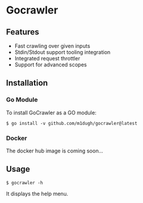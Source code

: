 # Gocrawler

## Features

- Fast crawling over given inputs
- Stdin/Stdout support tooling integration
- Integrated request throttler
- Support for advanced scopes

## Installation

### Go Module

To install GoCrawler as a GO module:
```shell
$ go install -v github.com/m1dugh/gocrawler@latest
```

### Docker 
The docker hub image is coming soon...

## Usage

```shell
$ gocrawler -h
```

It displays the help menu.
